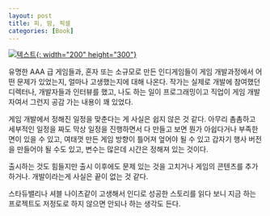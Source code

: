 ```yaml
---
layout: post
title: 피, 땀, 픽셀
categories: [Book]
---
```


[![텍스트](http://image.yes24.com/Goods/62926484/800x0){: width="200" height="300"}](http://www.yes24.com/Product/Goods/62926484?scode=032&OzSrank=1)

유명한 AAA 급 게임들과, 혼자 또는 소규모로 만든 인디게임들이 게임 개발과정에서 어떤 문제가 있었는지, 얼마나 고생했는지에 대해 나온다. 작가는 실제로 개발에 참여했던 디렉터나,
개발자들과 인터뷰를 했고, 나도 하는 일이 프로그래밍이고 직업이 게임 개발자여서 그런지 공감 가는 내용이 꽤 있었다.

게임 개발에서 정해진 일정을 맞춘다는 게 사실은 쉽지 않은 것 같다.
아무리 촘촘하고 세부적인 일정을 짜도 막상 일정을 진행하면서 다 만들고 보면 뭔가 아쉽다거나 부족한 면이 있을 수 있고, 여태껏 만든 게임 방향이 틀어져 엎어야 될 수 있고 갑자기 행사 버전을 만들어야 될 수도 있고, 변수는 많은데 시간은 정해져 있는 것이다.

출시하는 것도 힘들지만 출시 이후에도 문제 있는 것을 고치거나 게임의 콘텐츠를 추가하거나. 개발이라는게 사실은 끝이 없는 것 같다.

스타듀밸리나 셔블 나이츠같이 고생해서 인디로 성공한 스토리를 읽다 보니  지금 하는 프로젝트도 저정도로 하지 않으면 안되나 하는 생각도 든다.